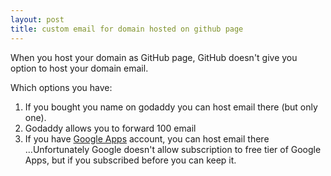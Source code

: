 ```yaml
---
layout: post
title: custom email for domain hosted on github page
---
```


When you host your domain as GitHub page, GitHub doesn't give you option to host your domain email.

Which options you have:

1. If you bought you name on godaddy you can host email there (but only one).
2. Godaddy allows you to forward 100 email
3. If you have [Google Apps](https://gsuite.google.com/) account, you can host email there
...Unfortunately Google doesn't allow subscription to free tier of Google Apps, but if you subscribed before you can keep it.
